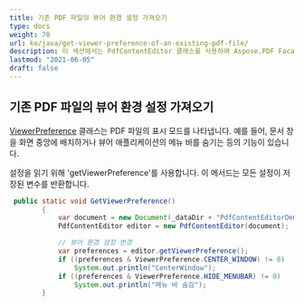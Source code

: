 ```yaml
---
title: 기존 PDF 파일의 뷰어 환경 설정 가져오기
type: docs
weight: 70
url: ko/java/get-viewer-preference-of-an-existing-pdf-file/
description: 이 섹션에서는 PdfContentEditor 클래스를 사용하여 Aspose.PDF Facades와 작업하는 방법을 보여줍니다.
lastmod: "2021-06-05"
draft: false
---
```


## 기존 PDF 파일의 뷰어 환경 설정 가져오기

[ViewerPreference](https://reference.aspose.com/pdf/java/com.aspose.pdf.facades/viewerpreference) 클래스는 PDF 파일의 표시 모드를 나타냅니다. 예를 들어, 문서 창을 화면 중앙에 배치하거나 뷰어 애플리케이션의 메뉴 바를 숨기는 등의 기능이 있습니다.

설정을 읽기 위해 'getViewerPreference'를 사용합니다. 이 메서드는 모든 설정이 저장된 변수를 반환합니다.

```java
 public static void GetViewerPreference()
        {
            var document = new Document(_dataDir + "PdfContentEditorDemo_SetViewerPreference.pdf");
            PdfContentEditor editor = new PdfContentEditor(document);

            // 뷰어 환경 설정 변경
            var preferences = editor.getViewerPreference();
            if ((preferences & ViewerPreference.CENTER_WINDOW) != 0)
                System.out.println("CenterWindow");
            if ((preferences & ViewerPreference.HIDE_MENUBAR) != 0)
                System.out.println("메뉴 바 숨김");
        }
```